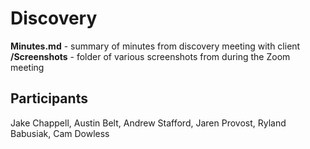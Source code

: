 # Discovery
<strong>Minutes.md</strong> - summary of minutes from discovery meeting with client<br>
<strong>/Screenshots</strong> - folder of various screenshots from during the Zoom meeting

## Participants
Jake Chappell, Austin Belt, Andrew Stafford, Jaren Provost, Ryland Babusiak, Cam Dowless
